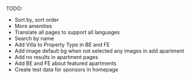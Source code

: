 TODO:

- Sort by, sort order
- More amenities
- Translate all pages to support all languages
- Search by name
- Add Villa to Property Type in BE and FE
- Add image default bg when not selected any images in add apartment
- Add no results in apartment pages
- Add BE and FE about featured apartments
- Create test data for sponsors in homepage
